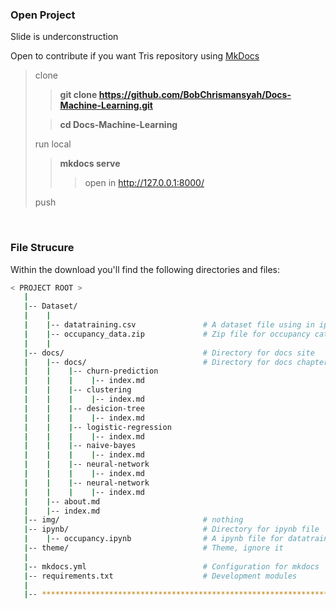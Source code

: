 ### Open Project

Slide is underconstruction

Open to contribute if you want
Tris repository using [MkDocs](www.mkdocs.org/)
>clone
>> **git clone https://github.com/BobChrismansyah/Docs-Machine-Learning.git**
>
>
>> **cd Docs-Machine-Learning**
>
>run local
>> **mkdocs serve**
>>> open in http://127.0.0.1:8000/
>
> push <pr-branch>

<br>

### File Strucure

Within the download you'll find the following directories and files:

```bash
< PROJECT ROOT >
   |
   |-- Dataset/
   |    |
   |    |-- datatraining.csv               # A dataset file using in ipynb folder
   |    |-- occupancy_data.zip             # Zip file for occupancy cataset training
   |    |
   |-- docs/                               # Directory for docs site
   |    |-- docs/                          # Directory for docs chapter
   |    |    |-- churn-prediction   
   |    |    |    |-- index.md
   |    |    |-- clustering
   |    |    |    |-- index.md
   |    |    |-- desicion-tree
   |    |    |    |-- index.md
   |    |    |-- logistic-regression
   |    |    |    |-- index.md
   |    |    |-- naive-bayes
   |    |    |    |-- index.md
   |    |    |-- neural-network
   |    |    |    |-- index.md
   |    |    |-- neural-network
   |    |    |    |-- index.md
   |    |-- about.md
   |    |-- index.md
   |-- img/                                # nothing
   |-- ipynb/                              # Directory for ipynb file
   |    |-- occupancy.ipynb                # A ipynb file for datatraining.csv dataset training
   |-- theme/                              # Theme, ignore it
   |
   |-- mkdocs.yml                          # Configuration for mkdocs
   |-- requirements.txt                    # Development modules
   |
   |-- ************************************************************************
```
